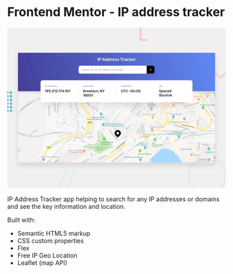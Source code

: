 # Frontend Mentor - IP address tracker

![Design preview for the IP address tracker coding challenge](./design/desktop-preview.jpg)

IP Address Tracker app helping to search for any IP addresses or domains and see the key information and location.

Built with:
- Semantic HTML5 markup
- CSS custom properties
- Flex
- Free IP Geo Location
- Leaflet (map API)
